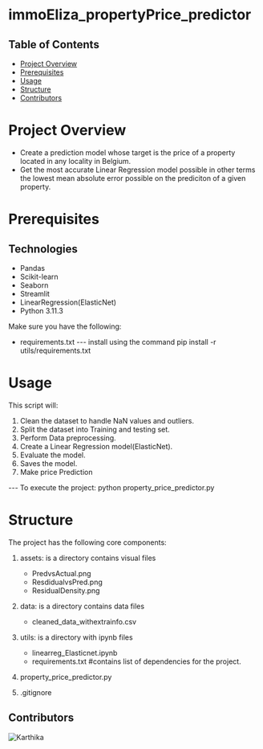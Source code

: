 # immoEliza_propertyPrice_predictor


## Table of Contents
- [Project Overview](#project_overview)
- [Prerequisites](#Prerequisites)
- [Usage](#Usage)
- [Structure](#Structure)
- [Contributors](#Contributors)

# Project Overview
- Create a prediction model whose target is the price of a property located in any locality in Belgium. 
- Get the most accurate Linear Regression model possible in other terms the lowest mean absolute error possible on the prediciton of a given property.
 

# Prerequisites

## Technologies
- Pandas
- Scikit-learn
- Seaborn
- Streamlit
- LinearRegression(ElasticNet)
- Python 3.11.3 

Make sure you have the following:
- requirements.txt --- install using the command pip install -r utils/requirements.txt


# Usage

This script will:
1. Clean the dataset to handle NaN values and outliers.
2. Split the dataset into Training and testing set.
3. Perform Data preprocessing.
4. Create a Linear Regression model(ElasticNet).
5. Evaluate the model.
6. Saves the model.
7. Make price Prediction 

--- To execute the project: 
         python property_price_predictor.py

# Structure
The project has the following core components:

1. assets: is a directory contains visual files
    - PredvsActual.png
    - ResdidualvsPred.png
    - ResidualDensity.png

2. data: is a directory contains data files
    - cleaned_data_withextrainfo.csv

3. utils: is a directory with ipynb files
    - linearreg_Elasticnet.ipynb
    - requirements.txt  #contains list of dependencies for the project.

4. property_price_predictor.py 
5. .gitignore



## Contributors
![Karthika](https://github.com/karthika-elimireddy)
